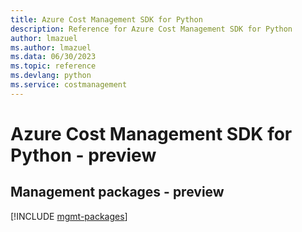```yaml
---
title: Azure Cost Management SDK for Python
description: Reference for Azure Cost Management SDK for Python
author: lmazuel
ms.author: lmazuel
ms.data: 06/30/2023
ms.topic: reference
ms.devlang: python
ms.service: costmanagement
---
```

# Azure Cost Management SDK for Python - preview

## Management packages - preview
[!INCLUDE [mgmt-packages](cost-management-mgmt-index.md)]